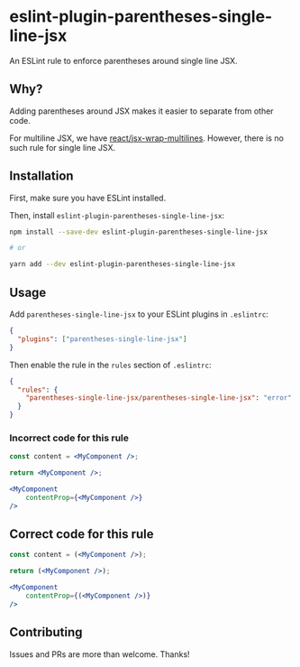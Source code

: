 # eslint-plugin-parentheses-single-line-jsx

An ESLint rule to enforce parentheses around single line JSX.

## Why?

Adding parentheses around JSX makes it easier to separate from other code.

For multiline JSX, we have [react/jsx-wrap-multilines](https://github.com/yannickcr/eslint-plugin-react/blob/master/docs/rules/jsx-wrap-multilines.md).  However, there is no such rule for single line JSX.

## Installation

First, make sure you have ESLint installed.

Then, install `eslint-plugin-parentheses-single-line-jsx`:

```sh
npm install --save-dev eslint-plugin-parentheses-single-line-jsx

# or

yarn add --dev eslint-plugin-parentheses-single-line-jsx
```

## Usage

Add `parentheses-single-line-jsx` to your ESLint plugins in `.eslintrc`:

```json
{
  "plugins": ["parentheses-single-line-jsx"]
}
```

Then enable the rule in the `rules` section of `.eslintrc`:

```json
{
  "rules": {
    "parentheses-single-line-jsx/parentheses-single-line-jsx": "error"
  }
}
```

### Incorrect code for this rule

```jsx
const content = <MyComponent />;
```

```jsx
return <MyComponent />;
```

```jsx
<MyComponent
    contentProp={<MyComponent />}
/>
```

## Correct code for this rule

```jsx
const content = (<MyComponent />);
```

```jsx
return (<MyComponent />);
```

```jsx
<MyComponent
    contentProp={(<MyComponent />)}
/>
```

## Contributing

Issues and PRs are more than welcome. Thanks!
